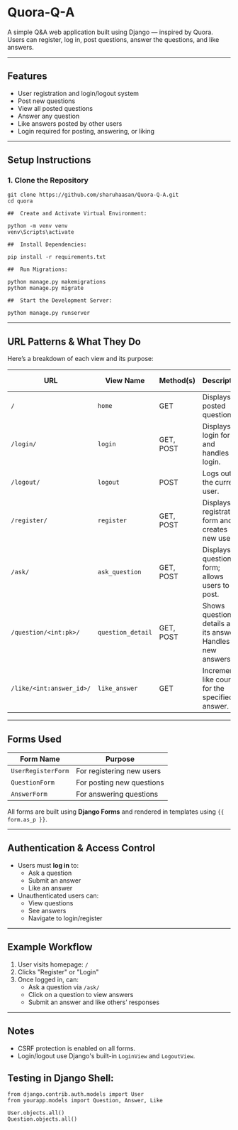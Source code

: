 # Quora-Q-A

A simple Q&A web application built using Django — inspired by Quora.  
Users can register, log in, post questions, answer the questions, and like answers.

---

## Features

- User registration and login/logout system
- Post new questions
- View all posted questions
- Answer any question
- Like answers posted by other users
- Login required for posting, answering, or liking

---

##  Setup Instructions

### 1. Clone the Repository

```
git clone https://github.com/sharuhaasan/Quora-Q-A.git
cd quora
```
```
##  Create and Activate Virtual Environment:

python -m venv venv
venv\Scripts\activate
```
```
##  Install Dependencies:

pip install -r requirements.txt
```
```
##  Run Migrations:

python manage.py makemigrations
python manage.py migrate
```
```
##  Start the Development Server:

python manage.py runserver
```
---

##  URL Patterns & What They Do

Here’s a breakdown of each view and its purpose:

| URL                         | View Name         | Method(s) | Description                                                  | Login Required   |
|---------------------------- |-------------------|-----------|--------------------------------------------------------------|------------------|
| `/`                         | `home`            | GET       | Displays all posted questions.                               | ❌               |
| `/login/`                   | `login`           | GET, POST | Displays login form and handles login.                       | ❌               |
| `/logout/`                  | `logout`          | POST      | Logs out the current user.                                   | ✅               |
| `/register/`                | `register`        | GET, POST | Displays registration form and creates new user.             | ❌               |
| `/ask/`                     | `ask_question`    | GET, POST | Displays question form; allows users to post.                | ✅               |
| `/question/<int:pk>/`       | `question_detail` | GET, POST | Shows question details and its answers. Handles new answers. | ✅ (for posting) |
| `/like/<int:answer_id>/`    | `like_answer`     | GET       | Increments like count for the specified answer.              | ✅               |

---

##  Forms Used

| Form Name          | Purpose                          |
|--------------------|----------------------------------|
| `UserRegisterForm` | For registering new users        |
| `QuestionForm`     | For posting new questions        |
| `AnswerForm`       | For answering questions          |

All forms are built using **Django Forms** and rendered in templates using `{{ form.as_p }}`.

---

##  Authentication & Access Control

- Users must **log in** to:
  - Ask a question
  - Submit an answer
  - Like an answer
- Unauthenticated users can:
  - View questions
  - See answers
  - Navigate to login/register

---

##  Example Workflow

1. User visits homepage: `/`
2. Clicks "Register" or "Login"
3. Once logged in, can:
   - Ask a question via `/ask/`
   - Click on a question to view answers
   - Submit an answer and like others’ responses

---

##  Notes

- CSRF protection is enabled on all forms.
- Login/logout use Django's built-in `LoginView` and `LogoutView`.


##  Testing in Django Shell:
```
from django.contrib.auth.models import User
from yourapp.models import Question, Answer, Like

User.objects.all()
Question.objects.all()
```



